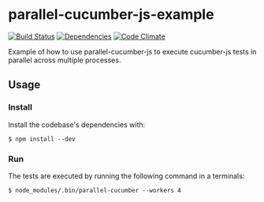 # parallel-cucumber-js-example
  [![Build Status](https://travis-ci.org/simondean/parallel-cucumber-js-example.png?branch=master)](https://travis-ci.org/simondean/parallel-cucumber-js-example)
  [![Dependencies](https://david-dm.org/simondean/parallel-cucumber-js-example.png)](https://david-dm.org/simondean/parallel-cucumber-js-example)
  [![Code Climate](https://codeclimate.com/github/simondean/parallel-cucumber-js-example.png)](https://codeclimate.com/github/simondean/parallel-cucumber-js-example)

Example of how to use parallel-cucumber-js to execute cucumber-js tests in
parallel across multiple processes.

## Usage

### Install

Install the codebase's dependencies with:

``` shell
$ npm install --dev
```

### Run

The tests are executed by running the following command in a terminals:

``` shell
$ node_modules/.bin/parallel-cucumber --workers 4
```
